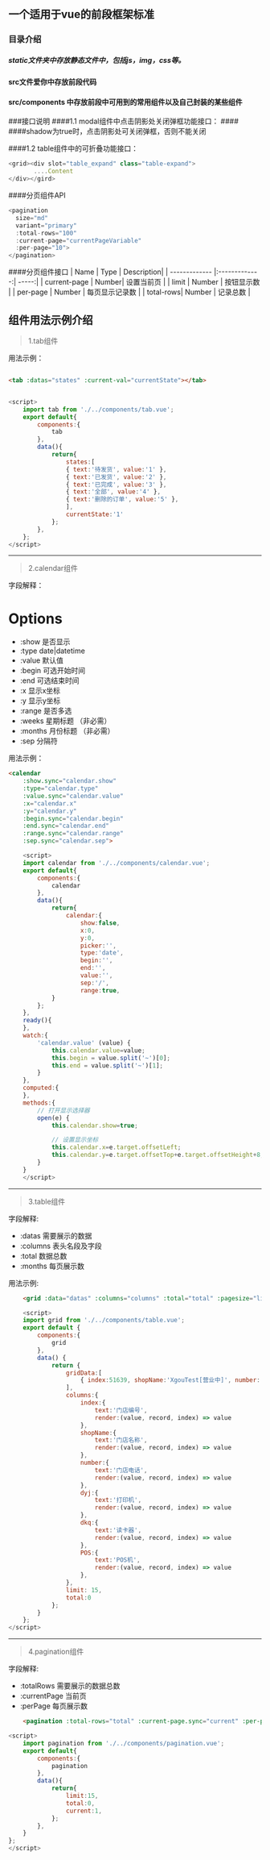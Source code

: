 ## 一个适用于vue的前段框架标准
### 目录介绍
##### static文件夹中存放静态文件中，包括js，img，css等。
#### src文件爱你中存放前段代码
#### src/components 中存放前段中可用到的常用组件以及自己封装的某些组件


###接口说明
####1.1 modal组件中点击阴影处关闭弹框功能接口：
####<modal :show.sync="showIP" :shadow.sync="true"></modal>
####shadow为true时，点击阴影处可关闭弹框，否则不能关闭

####1.2 table组件中的可折叠功能接口：
``` javascript
<grid><div slot="table_expand" class="table-expand">
       ....Content
</div></gird>
```
####分页组件API
``` javascript
<pagination 
  size="md"
  variant="primary"
  :total-rows="100"
  :current-page="currentPageVariable"
  :per-page="10">
</pagination>
```
####分页组件接口
| Name          | Type       | Description|
| ------------- |:-------------:| -----:|
| current-page     | Number| 设置当前页      |
| limit      | Number      | 按钮显示数      |
| per-page | Number        |  每页显示记录数  |
| total-rows| Number        |  记录总数      |

组件用法示例介绍
------

>1.tab组件

用法示例：
```html

<tab :datas="states" :current-val="currentState"></tab>

```

```javascript

<script>
	import tab from './../components/tab.vue';
	export default{
		components:{
			tab
		},
		data(){
			return{
				states:[
				{ text:'待发货', value:'1' },
				{ text:'已发货', value:'2' },
				{ text:'已完成', value:'3' },
				{ text:'全部', value:'4' },
				{ text:'删除的订单', value:'5' },
				],
				currentState:'1'
			};
		},
	};
</script>

```

-------

>2.calendar组件

字段解释：

# Options
* :show    是否显示
* :type    date|datetime
* :value	默认值
* :begin  可选开始时间
* :end    可选结束时间
* :x      显示x坐标
* :y      显示y坐标
* :range  是否多选
* :weeks	星期标题 （非必需）
* :months	月份标题  （非必需）
* :sep		分隔符

用法示例：
```html
<calendar 
	:show.sync="calendar.show"
	:type="calendar.type"
	:value.sync="calendar.value" 
	:x="calendar.x" 
	:y="calendar.y" 
	:begin.sync="calendar.begin" 
	:end.sync="calendar.end" 
	:range.sync="calendar.range"
	:sep.sync="calendar.sep">

```

```javascript
	<script>
	import calendar from './../components/calendar.vue';
	export default{
		components:{
			calendar
		},
		data(){
			return{
				calendar:{
					show:false,
					x:0,
					y:0,
					picker:'',
					type:'date',
					begin:'',
					end:'',
					value:'',
					sep:'/',
					range:true,
            }
        };
    },
    ready(){
    },
    watch:{
    	'calendar.value' (value) {
    		this.calendar.value=value;
    		this.begin = value.split('~')[0];
    		this.end = value.split('~')[1];
    	}
    }, 
    computed:{
    },
    methods:{
    	// 打开显示选择器
    	open(e) {
            this.calendar.show=true;

            // 设置显示坐标
            this.calendar.x=e.target.offsetLeft;
            this.calendar.y=e.target.offsetTop+e.target.offsetHeight+8;
        }
    }
    </script>

```
---------

>3.table组件

字段解释:
* :datas      需要展示的数据   
* :columns    表头名段及字段 
* :total	  数据总数
* :months	  每页展示数

用法示例:
```html
	<grid :data="datas" :columns="columns" :total="total" :pagesize="limit"></grid>
```

```javascript
	<script>
	import grid from './../components/table.vue';
	export default {
		components:{
			grid
		},
		data() {
			return {
				gridData:[
					{ index:51639, shopName:'XgouTest[营业中]', number:'136xxxxxxxx', dyj:'', dkq:'', POS:'' }
				],
				columns:{
					index:{
						text:'门店编号',
						render:(value, record, index) => value
					},
					shopName:{
						text:'门店名称',
						render:(value, record, index) => value
					},
					number:{
						text:'门店电话',
						render:(value, record, index) => value
					},
					dyj:{
						text:'打印机',
						render:(value, record, index) => value
					},
					dkq:{
						text:'读卡器',
						render:(value, record, index) => value
					},
					POS:{
						text:'POS机',
						render:(value, record, index) => value
					},
				},
				limit: 15,
				total:0
			};
		}
	};
</script>
```
------

>4.pagination组件

字段解释:
* :totalRows      需要展示的数据总数   
* :currentPage    当前页 
* :perPage	  每页展示数

```html
	<pagination :total-rows="total" :current-page.sync="current" :per-page="limit"></pagination>
```
```javascript
<script>
	import pagination from './../components/pagination.vue';
	export default{
		components:{
			pagination
		},
		data(){
			return{
				limit:15,
				total:0,
				current:1,
			};
		},
    }
};
</script>

